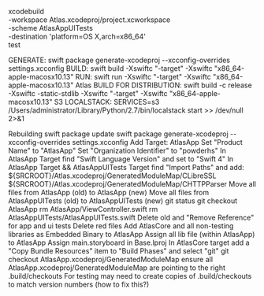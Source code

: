 xcodebuild \
-workspace Atlas.xcodeproj/project.xcworkspace \
-scheme AtlasAppUITests \
-destination 'platform=OS X,arch=x86_64' \
test


GENERATE: swift package generate-xcodeproj --xcconfig-overrides settings.xcconfig
BUILD: swift build -Xswiftc "-target" -Xswiftc "x86_64-apple-macosx10.13"
RUN: swift run -Xswiftc "-target" -Xswiftc "x86_64-apple-macosx10.13" Atlas
BUILD FOR DISTRIBUTION: swift build -c release -Xswiftc -static-stdlib -Xswiftc "-target" -Xswiftc "x86_64-apple-macosx10.13"
S3 LOCALSTACK: SERVICES=s3 /Users/administrator/Library/Python/2.7/bin/localstack start >> /dev/null 2>&1


Rebuilding
swift package update
swift package generate-xcodeproj --xcconfig-overrides settings.xcconfig
Add Target: AtlasApp
Set "Product Name" to "AtlasApp"
Set "Organization Identifier" to "powderhs"
In AtlasApp Target find "Swift Language Version" and set to "Swift 4"
In AtlasApp Target && AtlasAppUITests Target find "Import Paths" and add:
 ${SRCROOT}/Atlas.xcodeproj/GeneratedModuleMap/CLibreSSL
 ${SRCROOT}/Atlas.xcodeproj/GeneratedModuleMap/CHTTPParser
Move all files from AtlasApp (old) to AtlasApp (new)
Move all files from AtlasAppUITests (old) to AtlasAppUITests (new)
git status
git checkout AtlasApp
rm AtlasApp/ViewController.swift
rm AtlasAppUITests/AtlasAppUITests.swift
Delete old and "Remove Reference" for app and ui tests
Delete red files
Add AtlasCore and all non-testing libraries as Embedded Binary to AtlasApp
Assign all lib file (within AtlasApp) to AtlasApp
Assign main.storyboard in Base.lproj
In AtlasCore target add a "Copy Bundle Resources" item to "Build Phases" and select "git"
git checkout AtlasApp.xcodeproj/GeneratedModuleMap
ensure all AtlasApp.xcodeproj/GeneratedModuleMap are pointing to the right .build/checkouts
For testing may need to create copies of .build/checkouts to match version numbers (how to fix this?)
